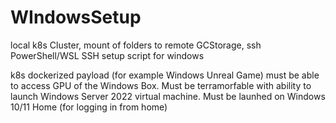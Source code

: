 # WIndowsSetup
local k8s Cluster, mount of folders to remote GCStorage, ssh PowerShell/WSL SSH setup script for windows


k8s dockerized payload (for example Windows Unreal Game) must be able to access GPU of the Windows Box. Must be terramorfable with ability to launch Windows Server 2022 virtual machine. Must be launhed on Windows 10/11 Home (for logging in from home)
